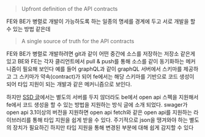 
> Upfront definition of the API contracts

FE와 BE가 병렬로 개발이 가능하도록 하는 일종의 명세를 경계에 두고 서로 개발을 할 수 있는 방법 같은데

> A single source of truth for the API contracts

FE와 BE가 병렬로 개발하려면 git과 같이 어떤 중간에 소스를 저장하는 저장소 같은게 있고 BE와 FE는 각자 클리언트에서 pull & push를 통해 소스를 같이 동기화하는 메커니즘이 필요해 보인다
예를 들어 graphQL과 같이 graphQL 서버에서 스키마를 제공하고 그 스키마가 약속(contract)가 되어 fe에서는 해당 스키마를 기반으로 코드 생성이 되어 타입 지원이 되는 개발과 같은 메커니즘으로 보인다.

하지만 [SSD 글](https://medium.com/@hintology/sdd-schema-driven-development-f1d232d73ea6)에서는 별도의 서버를 두지 않더라도 be에서 open api 스펙을 지원해서 fe에서 코드 생성을 할 수 있는 방법을 지원하는 방식 글에 소개 되었다. swager가 open api 3.1이상의 버전을 지원하면 open api fetch와 같은 open api를 지원하는 라이브러리를 통해 타입 지원을 쉽게 받을 수 있다. 주기적으로 json을 땡겨와야 하는 별도의 장치가 필요하긴 하지만 타입 지원을 통해 변경된 부분에 대해 쉽게 감지할 수 있다
